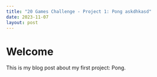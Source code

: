 ```yaml
---
title: "20 Games Challenge - Project 1: Pong askdhkasd"
date: 2023-11-07
layout: post
---
```


# Welcome

This is my blog post about my first project: Pong.